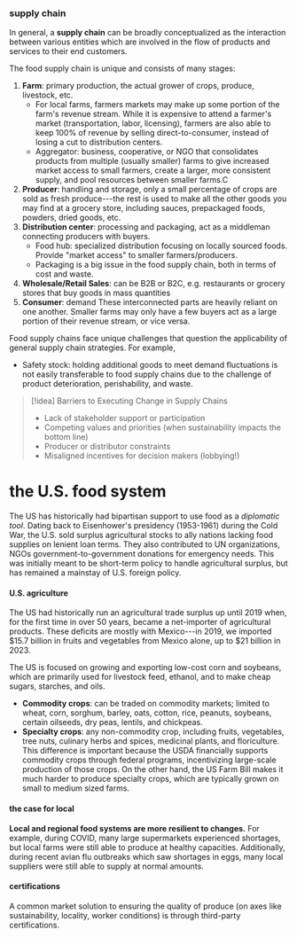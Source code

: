 ### supply chain
In general, a **supply chain** can be broadly conceptualized as the interaction between various entities which are involved in the flow of products and services to their end customers.

The food supply chain is unique and consists of many stages:
1. **Farm**: primary production, the actual grower of crops, produce, livestock, etc.
	- For local farms, farmers markets may make up some portion of the farm's revenue stream. While it is expensive to attend a farmer's market (transportation, labor, licensing), farmers are also able to keep 100% of revenue by selling direct-to-consumer, instead of losing a cut to distribution centers.
	- Aggregator: business, cooperative, or NGO that consolidates products from multiple (usually smaller) farms to give increased market access to small farmers, create a larger, more consistent supply, and pool resources between smaller farms.C
2. **Producer**: handling and storage, only a small percentage of crops are sold as fresh produce---the rest is used to make all the other goods you may find at a grocery store, including sauces, prepackaged foods, powders, dried goods, etc.
3. **Distribution center**: processing and packaging, act as a middleman connecting producers with buyers. 
	- Food hub: specialized distribution focusing on locally sourced foods. Provide "market access" to smaller farmers/producers.
	- Packaging is a big issue in the food supply chain, both in terms of cost and waste.
4. **Wholesale/Retail Sales**: can be B2B or B2C, e.g. restaurants or grocery stores that buy goods in mass quantities
5. **Consumer**: demand
These interconnected parts are heavily reliant on one another. Smaller farms may only have a few buyers act as a large portion of their revenue stream, or vice versa.

Food supply chains face unique challenges that question the applicability of general supply chain strategies. For example, 
- Safety stock: holding additional goods to meet demand fluctuations is not easily transferable to food supply chains due to the challenge of product deterioration, perishability, and waste.

>[!idea] Barriers to Executing Change in Supply Chains 
>- Lack of stakeholder support or participation
>- Competing values and priorities (when sustainability impacts the bottom line)
>- Producer or distributor constraints
>- Misaligned incentives for decision makers (lobbying!)

# the U.S. food system
The US has historically had bipartisan support to use food as a *diplomatic* *tool*. Dating back to Eisenhower's presidency (1953-1961) during the Cold War, the U.S. sold surplus agricultural stocks to ally nations lacking food supplies on lenient loan terms. They also contributed to UN organizations, NGOs government-to-government donations for emergency needs. This was initially meant to be short-term policy to handle agricultural surplus, but has remained a mainstay of U.S. foreign policy.

#### U.S. agriculture
The US had historically run an agricultural trade surplus up until 2019 when, for the first time in over 50 years, became a net-importer of agricultural products. These deficits are mostly with Mexico---in 2019, we imported $15.7 billion in fruits and vegetables from Mexico alone, up to $21 billion in 2023.

The US is focused on growing and exporting low-cost corn and soybeans, which are primarily used for livestock feed, ethanol, and to make cheap sugars, starches, and oils.
- **Commodity crops**: can be traded on commodity markets; limited to wheat, corn, sorghum, barley, oats, cotton, rice, peanuts, soybeans, certain oilseeds, dry peas, lentils, and chickpeas.
- **Specialty crops**: any non-commodity crop, including fruits, vegetables, tree nuts, culinary herbs and spices, medicinal plants, and floriculture.
This difference is important because the USDA financially supports commodity crops through federal programs, incentivizing large-scale production of those crops. On the other hand, the US Farm Bill makes it much harder to produce specialty crops, which are typically grown on small to medium sized farms.
#### the case for local
**Local and regional food systems are more resilient to changes.** 
For example, during COVID, many large supermarkets experienced shortages, but local farms were still able to produce at healthy capacities. Additionally, during recent avian flu outbreaks which saw shortages in eggs, many local suppliers were still able to supply at normal amounts.

#### certifications
A common market solution to ensuring the quality of produce (on axes like sustainability, locality, worker conditions) is through third-party certifications.